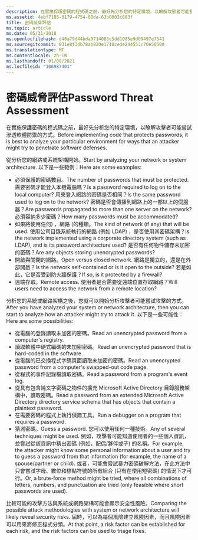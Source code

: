 ```yaml
---
description: 在實施保護密碼的程式碼之前，最好先分析您的特定環境，以瞭解攻擊者可能嘗試滲透軟體防禦的方式。
ms.assetid: 4ebf7185-0179-4754-80da-63b0002c883f
title: 密碼威脅評估
ms.topic: article
ms.date: 05/31/2018
ms.openlocfilehash: d48a79d44bda9714083c5dd1085e9d09497e7341
ms.sourcegitcommit: 831e8f3db78ab820e1710cede244553c70e50500
ms.translationtype: MT
ms.contentlocale: zh-TW
ms.lasthandoff: 01/08/2021
ms.locfileid: "106987401"
---
```

# <a name="password-threat-assessment"></a><span data-ttu-id="51041-103">密碼威脅評估</span><span class="sxs-lookup"><span data-stu-id="51041-103">Password Threat Assessment</span></span>

<span data-ttu-id="51041-104">在實施保護密碼的程式碼之前，最好先分析您的特定環境，以瞭解攻擊者可能嘗試滲透軟體防禦的方式。</span><span class="sxs-lookup"><span data-stu-id="51041-104">Before implementing code that protects passwords, it is best to analyze your particular environment for ways that an attacker might try to penetrate software defenses.</span></span>

<span data-ttu-id="51041-105">從分析您的網路或系統架構開始。</span><span class="sxs-lookup"><span data-stu-id="51041-105">Start by analyzing your network or system architecture.</span></span> <span data-ttu-id="51041-106">以下是一些範例：</span><span class="sxs-lookup"><span data-stu-id="51041-106">Here are some examples:</span></span>

-   <span data-ttu-id="51041-107">必須保護的密碼數目。</span><span class="sxs-lookup"><span data-stu-id="51041-107">The number of passwords that must be protected.</span></span> <span data-ttu-id="51041-108">需要密碼才能登入本機電腦嗎？</span><span class="sxs-lookup"><span data-stu-id="51041-108">Is a password required to log on to the local computer?</span></span> <span data-ttu-id="51041-109">用來登入網路的密碼是否相同？</span><span class="sxs-lookup"><span data-stu-id="51041-109">Is the same password used to log on to the network?</span></span> <span data-ttu-id="51041-110">密碼是否會傳播到網路上的一部以上的伺服器？</span><span class="sxs-lookup"><span data-stu-id="51041-110">Are passwords propagated to more than one server on the network?</span></span> <span data-ttu-id="51041-111">必須容納多少密碼？</span><span class="sxs-lookup"><span data-stu-id="51041-111">How many passwords must be accommodated?</span></span>
-   <span data-ttu-id="51041-112">如果將使用任何) ，網路 (的種類。</span><span class="sxs-lookup"><span data-stu-id="51041-112">The kind of network (if any) that will be used.</span></span> <span data-ttu-id="51041-113">使用公司目錄系統執行的網路 (例如 LDAP) ，是否使用其密碼架構？</span><span class="sxs-lookup"><span data-stu-id="51041-113">Is the network implemented using a corporate directory system (such as LDAP), and is its password architecture used?</span></span> <span data-ttu-id="51041-114">是否有任何物件儲存未加密的密碼？</span><span class="sxs-lookup"><span data-stu-id="51041-114">Are any objects storing unencrypted passwords?</span></span>
-   <span data-ttu-id="51041-115">開啟與關閉的網路。</span><span class="sxs-lookup"><span data-stu-id="51041-115">Open versus closed network.</span></span> <span data-ttu-id="51041-116">網路是獨立的，還是在外部開啟？</span><span class="sxs-lookup"><span data-stu-id="51041-116">Is the network self-contained or is it open to the outside?</span></span> <span data-ttu-id="51041-117">若是如此，它是否受到防火牆保護？</span><span class="sxs-lookup"><span data-stu-id="51041-117">If so, is it protected by a firewall?</span></span>
-   <span data-ttu-id="51041-118">遠端存取。</span><span class="sxs-lookup"><span data-stu-id="51041-118">Remote access.</span></span> <span data-ttu-id="51041-119">使用者是否需要從遠端位置存取網路？</span><span class="sxs-lookup"><span data-stu-id="51041-119">Will users need to access the network from a remote location?</span></span>

<span data-ttu-id="51041-120">分析您的系統或網路架構之後，您就可以開始分析攻擊者可能嘗試攻擊的方式。</span><span class="sxs-lookup"><span data-stu-id="51041-120">After you have analyzed your system or network architecture, then you can start to analyze how an attacker might try to attack it.</span></span> <span data-ttu-id="51041-121">以下是一些可能性：</span><span class="sxs-lookup"><span data-stu-id="51041-121">Here are some possibilities:</span></span>

-   <span data-ttu-id="51041-122">從電腦的登錄讀取未加密的密碼。</span><span class="sxs-lookup"><span data-stu-id="51041-122">Read an unencrypted password from a computer's registry.</span></span>
-   <span data-ttu-id="51041-123">讀取軟體中硬式編碼的未加密密碼。</span><span class="sxs-lookup"><span data-stu-id="51041-123">Read an unencrypted password that is hard-coded in the software.</span></span>
-   <span data-ttu-id="51041-124">從電腦的已交換程式字碼頁面讀取未加密的密碼。</span><span class="sxs-lookup"><span data-stu-id="51041-124">Read an unencrypted password from a computer's swapped-out code page.</span></span>
-   <span data-ttu-id="51041-125">從程式的事件記錄檔讀取密碼。</span><span class="sxs-lookup"><span data-stu-id="51041-125">Read a password from a program's event log.</span></span>
-   <span data-ttu-id="51041-126">從具有包含純文字密碼之物件的擴充 Microsoft Active Directory 目錄服務架構中，讀取密碼。</span><span class="sxs-lookup"><span data-stu-id="51041-126">Read a password from an extended Microsoft Active Directory directory service schema that has objects that contain a plaintext password.</span></span>
-   <span data-ttu-id="51041-127">在需要密碼的程式上執行偵錯工具。</span><span class="sxs-lookup"><span data-stu-id="51041-127">Run a debugger on a program that requires a password.</span></span>
-   <span data-ttu-id="51041-128">猜測密碼。</span><span class="sxs-lookup"><span data-stu-id="51041-128">Guess a password.</span></span> <span data-ttu-id="51041-129">您可以使用任何一種技術。</span><span class="sxs-lookup"><span data-stu-id="51041-129">Any of several techniques might be used.</span></span> <span data-ttu-id="51041-130">例如，攻擊者可能知道使用者的一些個人資訊，並嘗試從該資訊中猜出密碼 (例如，配偶/夥伴或子) 的名稱。</span><span class="sxs-lookup"><span data-stu-id="51041-130">For example, the attacker might know some personal information about a user and try to guess a password from that information (for example, the name of a spouse/partner or child).</span></span> <span data-ttu-id="51041-131">或者，可能會嘗試暴力密碼破解方法，在此方法中只會嘗試字母、數位和標點符號的所有組合 (只有在使用短密碼) 的情況下才可行。</span><span class="sxs-lookup"><span data-stu-id="51041-131">Or, a brute-force method might be tried, where all combinations of letters, numbers, and punctuation are tried (only feasible where short passwords are used).</span></span>

<span data-ttu-id="51041-132">比較可能的攻擊方法與系統或網路架構可能會顯示安全性風險。</span><span class="sxs-lookup"><span data-stu-id="51041-132">Comparing the possible attack methodologies with system or network architecture will likely reveal security risks.</span></span> <span data-ttu-id="51041-133">屆時，可以為每個風險建立風險因素，而且風險因素可以用來將修正程式分類。</span><span class="sxs-lookup"><span data-stu-id="51041-133">At that point, a risk factor can be established for each risk, and the risk factors can be used to triage fixes.</span></span>

 

 



